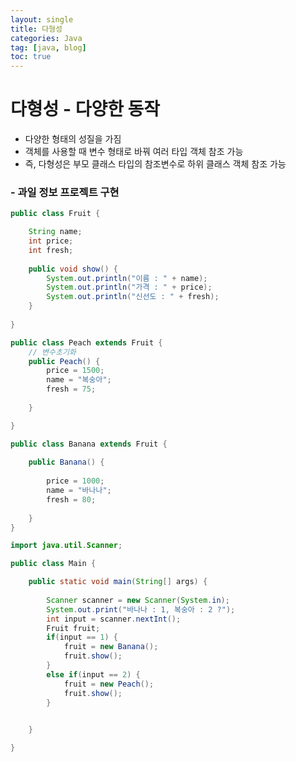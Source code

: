 ```yaml
---
layout: single
title: 다형성
categories: Java
tag: [java, blog]
toc: true
---
```


# 다형성 - 다양한 동작
- 다양한 형태의 성질을 가짐
- 객체를 사용할 때 변수 형태로 바꿔 여러 타입 객체 참조 가능
- 즉, 다형성은 부모 클래스 타입의 참조변수로 하위 클래스 객체 참조 가능

### - 과일 정보 프로젝트 구현

```java
public class Fruit {

	String name;
	int price;
	int fresh;
	
	public void show() {
		System.out.println("이름 : " + name);
		System.out.println("가격 : " + price);
		System.out.println("신선도 : " + fresh);
	}
	
}
```

```java
public class Peach extends Fruit {
	// 변수초기화
	public Peach() {
		price = 1500;
		name = "복숭아";
		fresh = 75;
		
	}

}
```

```java
public class Banana extends Fruit {
	
	public Banana() {
		
		price = 1000;
		name = "바나나";
		fresh = 80;
		
	}
}
```

```java
import java.util.Scanner;

public class Main {

	public static void main(String[] args) {
		
		Scanner scanner = new Scanner(System.in);
		System.out.print("바나나 : 1, 복숭아 : 2 ?");
		int input = scanner.nextInt();
		Fruit fruit;
		if(input == 1) {
			fruit = new Banana();
			fruit.show();
		}
		else if(input == 2) {
			fruit = new Peach();
			fruit.show();
		}
		

	}

}
```
